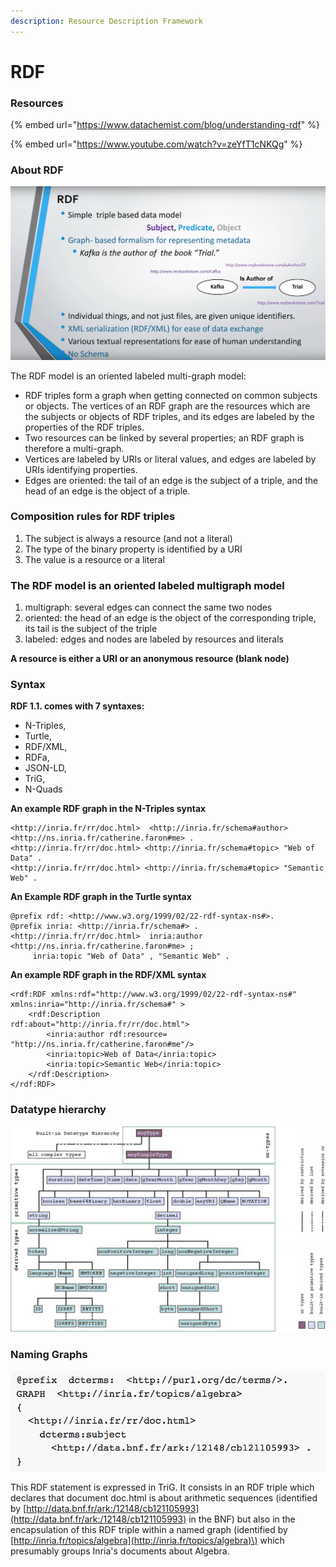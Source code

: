 ```yaml
---
description: Resource Description Framework
---
```


# RDF

### Resources

{% embed url="https://www.datachemist.com/blog/understanding-rdf" %}

{% embed url="https://www.youtube.com/watch?v=zeYfT1cNKQg" %}



### About RDF

![](../../.gitbook/assets/zrzut-ekranu-2019-12-30-o-13.05.04.png)

The RDF model is an oriented labeled multi-graph model:

* RDF triples form a graph when getting connected on common subjects or objects. The vertices of an RDF graph are the resources which are the subjects or objects of RDF triples, and its edges are labeled by the properties of the RDF triples.
* Two resources can be linked by several properties; an RDF graph is therefore a multi-graph.
* Vertices are labeled by URIs or literal values, and edges are labeled by URIs identifying properties.
* Edges are oriented: the tail of an edge is the subject of a triple, and the head of an edge is the object of a triple.

### **Composition rules for RDF triples**

1. The subject is always a resource \(and not a literal\)
2. The type of the binary property is identified by a URI
3. The value is a resource or a literal

### **The RDF model is an oriented labeled multigraph model**

1. multigraph: several edges can connect the same two nodes
2. oriented: the head of an edge is the object of the corresponding triple, its tail is the subject of the triple
3. labeled: edges and nodes are labeled by resources and literals

**A resource is either a URI or an anonymous resource \(blank node\)**

### **Syntax**

**RDF 1.1. comes with 7 syntaxes:**

* N-Triples,
* Turtle,
* RDF/XML,
* RDFa,
* JSON-LD,
* TriG,
* N-Quads

**An example RDF graph in the N-Triples syntax**

```text
<http://inria.fr/rr/doc.html>  <http://inria.fr/schema#author>  <http://ns.inria.fr/catherine.faron#me> .
<http://inria.fr/rr/doc.html> <http://inria.fr/schema#topic> "Web of Data" .
<http://inria.fr/rr/doc.html> <http://inria.fr/schema#topic> "Semantic Web" .
```

**An Example RDF graph in the Turtle syntax**

```text
@prefix rdf: <http://www.w3.org/1999/02/22-rdf-syntax-ns#>.
@prefix inria: <http://inria.fr/schema#> .
<http://inria.fr/rr/doc.html>  inria:author <http://ns.inria.fr/catherine.faron#me> ;
     inria:topic "Web of Data" , "Semantic Web" .
```

**An example RDF graph in the RDF/XML syntax**

```text
<rdf:RDF xmlns:rdf="http://www.w3.org/1999/02/22-rdf-syntax-ns#" xmlns:inria="http://inria.fr/schema#" >
    <rdf:Description
rdf:about="http://inria.fr/rr/doc.html">
        <inria:author rdf:resource=
"http://ns.inria.fr/catherine.faron#me"/>
        <inria:topic>Web of Data</inria:topic>
        <inria:topic>Semantic Web</inria:topic>
    </rdf:Description>
</rdf:RDF>
```



### **Datatype hierarchy**

![](../../.gitbook/assets/image%20%281%29.png)

### **Naming Graphs**

![](../../.gitbook/assets/image.png)

This RDF statement is expressed in TriG. It consists in an RDF triple which declares that document doc.html is about arithmetic sequences \(identified by [http://data.bnf.fr/ark:/12148/cb121105993](http://data.bnf.fr/ark:/12148/cb121105993) in the BNF\) but also in the encapsulation of this RDF triple within a named graph \(identified by [http://inria.fr/topics/algebra](http://inria.fr/topics/algebra)\) which presumably groups Inria's documents about Algebra.



